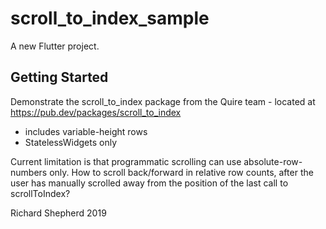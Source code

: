 # scroll_to_index_sample

A new Flutter project.

## Getting Started

Demonstrate the scroll_to_index package from the Quire team - located at https://pub.dev/packages/scroll_to_index
- includes variable-height rows
- StatelessWidgets only

Current limitation is that programmatic scrolling can use absolute-row-numbers only. How to scroll back/forward in relative row counts, after the user has manually scrolled away from the position of the last call to scrollToIndex?

Richard Shepherd
2019
